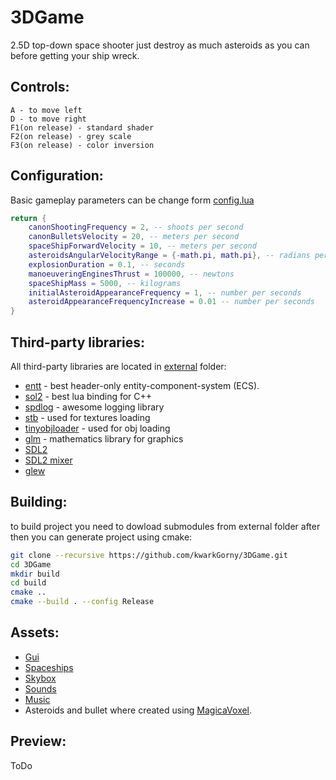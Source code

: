 # 3DGame
2.5D top-down space shooter just destroy as much asteroids as you can before getting your ship wreck.

## Controls:
```
A - to move left
D - to move right
F1(on release) - standard shader 
F2(on release) - grey scale
F3(on release) - color inversion
``` 
## Configuration:
Basic gameplay parameters can be change form <a href="https://github.com/kwarkGorny/3DGame/blob/master/data/lua/config.lua">config.lua</a>
```lua
return {
    canonShootingFrequency = 2, -- shoots per second
    canonBulletsVelocity = 20, -- meters per second
    spaceShipForwardVelocity = 10, -- meters per second
    asteroidsAngularVelocityRange = {-math.pi, math.pi}, -- radians per second
    explosionDuration = 0.1, -- seconds
    manoeuveringEnginesThrust = 100000, -- newtons
    spaceShipMass = 5000, -- kilograms
    initialAsteroidAppearanceFrequency = 1, -- number per seconds
    asteroidAppearanceFrequencyIncrease = 0.01 -- number per seconds
}
```

## Third-party libraries:
All third-party libraries are located in <a href="https://github.com/kwarkGorny/3DGame/tree/master/external">external</a> folder:
* <a href="https://github.com/skypjack/entt">entt</a> - best header-only entity-component-system (ECS).
* <a href="https://github.com/ThePhD/sol2">sol2</a> - best lua binding for C++
* <a href="https://github.com/gabime/spdlog">spdlog</a> - awesome logging library
* <a href="https://github.com/nothings/stb">stb</a> - used for textures loading
* <a href="https://github.com/tinyobjloader/tinyobjloader">tinyobjloader</a> - used for obj loading
* <a href="https://github.com/g-truc/glm">glm</a> - mathematics library for graphics
* <a href="https://www.libsdl.org/download-2.0.php">SDL2</a>
* <a href="https://www.libsdl.org/projects/SDL_mixer/">SDL2 mixer</a>
* <a href="http://glew.sourceforge.net/">glew</a>

## Building:
to build project you need to dowload submodules from external folder after then you can generate project using cmake:
```bash
git clone --recursive https://github.com/kwarkGorny/3DGame.git
cd 3DGame
mkdir build
cd build
cmake ..
cmake --build . --config Release
```

## Assets:
* <a href="https://free-game-assets.itch.io/free-space-shooter-game-user-interface">Gui</a>
* <a href="https://maxparata.itch.io/voxel-spaceships">Spaceships</a>
* <a href="https://wwwtyro.github.io/space-3d">Skybox</a>
* <a href="https://opengameart.org/content/space-shooter-sound-effects">Sounds</a>
* <a href="https://opengameart.org/content/space-shooter-music">Music</a>
* Asteroids and bullet where created using <a href="https://ephtracy.github.io/">MagicaVoxel</a>.

## Preview:
ToDo
